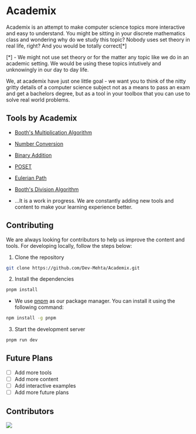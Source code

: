 # Academix

Academix is an attempt to make computer science topics more interactive and easy to understand. You might be sitting in your discrete mathematics class and wondering why do we study this topic? Nobody uses set theory in real life, right? And you would be totally correct[*]

[*] - We might not use set theory or for the matter any topic like we do in an academic setting. We would be using these topics intutively and unknowingly in our day to day life.

We, at academix have just one little goal - we want you to think of the nitty gritty details of a computer science subject not as a means to pass an exam and get a bachelors degree, but as a tool in your toolbox that you can use to solve real world problems.

## Tools by Academix

- [Booth's Multiplication Algorithm](https://academixdemo.netlify.app/tools/booths-algorithm)
- [Number Conversion](https://academixdemo.netlify.app/tools/number-conversion)
- [Binary Addition](https://academixdemo.netlify.app/tools/binary-arithmetic)
- [POSET](https://academixdemo.netlify.app/tools/poset)
- [Eulerian Path](https://academixdemo.netlify.app/tools/eulerian-path)
- [Booth's Division Algorithm](https://academixdemo.netlify.app/tools/division-algorithm)

- ...It is a work in progress. We are constantly adding new tools and content to make your learning experience better.

## Contributing

We are always looking for contributors to help us improve the content and tools. For developing locally, follow the steps below:

1. Clone the repository
```bash
git clone https://github.com/Dev-Mehta/Academix.git
```

2. Install the dependencies
```bash
pnpm install
```

- We use [pnpm](https://pnpm.io/) as our package manager. You can install it using the following command:
```bash
npm install -g pnpm
```

3. Start the development server
```bash
pnpm run dev
```

## Future Plans

- [ ] Add more tools
- [ ] Add more content
- [ ] Add interactive examples
- [ ] Add more future plans

## Contributors

<a href = "https://github.com/Dev-Mehta/Academix/graphs/contributors">
  <img src = "https://contrib.rocks/image?repo=Dev-Mehta/Academix"/>
</a>